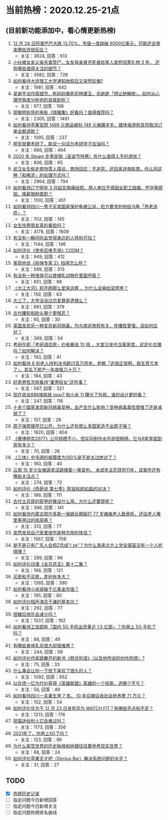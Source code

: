 # 当前热榜：2020.12.25-21点
## (目前新功能添加中，看心情更新热榜)
1. [12 月 24 日阿里巴巴大跌 13.70%，市值一度跌破 6000亿美元，可能还会带来哪些连锁反应？](https://www.zhihu.com/question/436392137)
    * 关注：3624, 回答：613
2. [小伙被女友父亲杀害焚尸，女友母亲冒充死者给家人发短信寄礼物 3 年， 还有哪些值得关注的细节？](https://www.zhihu.com/question/436256955)
    * 关注：3582, 回答：726
3. [如何看待大连理工大学通知放假后又突然反悔?](https://www.zhihu.com/question/436318253)
    * 关注：1981, 回答：642
4. [吴谢宇谈作案细节，称妈妈像死前林黛玉，杀她是「想让她解脱」，如何从心理学角度分析他的自我剖析？](https://www.zhihu.com/question/436433018)
    * 关注：977, 回答：198
5. [郭敬明执导的电影《晴雅集》好看吗？值得推荐吗？](https://www.zhihu.com/question/392104269)
    * 关注：2305, 回答：1491
6. [如何看待苹果官网 1499 元商品被标 149 元被薅羊毛，媒体报道称其将取消订单全额退款？](https://www.zhihu.com/question/436286666)
    * 关注：1095, 回答：237
7. [明天就要考研了，能说一句话为考研学子加油吗？](https://www.zhihu.com/question/436404783)
    * 关注：666, 回答：464
8. [2020 年 Steam 冬季促销（圣诞节特惠）有什么值得入手的游戏？](https://www.zhihu.com/question/436088639)
    * 关注：806, 回答：65
9. [武汉女生偷走商场雪人摆设，商场回应：不追究，还回来送电影票。你认同这种「和稀泥」的处理方式吗？](https://www.zhihu.com/question/436275257)
    * 关注：2964, 回答：794
10. [如何看待辽宁明年 3 月起实施痛经假，用人单位不得因女职工结婚、怀孕等原因，降薪限制晋职？](https://www.zhihu.com/question/436346279)
    * 关注：1100, 回答：451
11. [如何看待四川一男子买卖国家保护龟被公诉，检方要求判他给乌龟「养老送终」？](https://www.zhihu.com/question/436386068)
    * 关注：702, 回答：145
12. [女生找男朋友真的看脸吗？](https://www.zhihu.com/question/33267701)
    * 关注：4178, 回答：1609
13. [有没有一瞬间你会觉得身边的人特别可怕？](https://www.zhihu.com/question/434274850)
    * 关注：1144, 回答：146
14. [如何评价《使命召唤手游》CODM？](https://www.zhihu.com/question/305656482)
    * 关注：949, 回答：412
15. [客观地说《拆弹专家 2》拍得怎么样？](https://www.zhihu.com/question/392096222)
    * 关注：589, 回答：313
16. [有没有一种液体可以使哺乳动物在里面呼吸？](https://www.zhihu.com/question/26070535)
    * 关注：651, 回答：98
17. [《大江大河》程开颜那么爱宋运辉 ，为什么会输给梁思申？](https://www.zhihu.com/question/378183968)
    * 关注：159, 回答：63
18. [大三了，大学没谈过恋爱算是遗憾么？](https://www.zhihu.com/question/434271561)
    * 关注：681, 回答：379
19. [古代腰斩和砍头哪个更残忍？](https://www.zhihu.com/question/435932300)
    * 关注：65, 回答：30
20. [英国发现另一种变异新冠病毒，均与南非旅程有关，传播性更强，该如何应对？](https://www.zhihu.com/question/436238229)
    * 关注：369, 回答：54
21. [考研在即「考研酒店房」价格暴涨 10 倍 ，大堂沙发也当客房卖，这定价合理吗？如何解决？](https://www.zhihu.com/question/436424007)
    * 关注：193, 回答：41
22. [如何看待 6 旬老人持判决书跪讨百万债务，老赖「这很正常啊，我生意亏本了」，其名下房产一年收租几十万？](https://www.zhihu.com/question/436114667)
    * 关注：194, 回答：43
23. [好奇男性怎样看待“重男轻女”这件事？](https://www.zhihu.com/question/434382708)
    * 关注：567, 回答：321
24. [现在骁龙888旗舰就 iqoo7 和小米 11 曝光了外观，谁的设计更好看？](https://www.zhihu.com/question/435895670)
    * 关注：247, 回答：116
25. [十余个国家发现新冠病毒变种，会产生什么影响？变种病毒毒性增强了还是减弱了？](https://www.zhihu.com/question/436389138)
    * 关注：157, 回答：28
26. [原子弹原理早已公开，为什么还有那么多国家造不出原子弹？](https://www.zhihu.com/question/435554563)
    * 关注：1820, 回答：604
27. [《赛博朋克2077》公司规模不小，但实际制作水平却很粗糙，它与R星差距到底有多少？](https://www.zhihu.com/question/436307893)
    * 关注：70, 回答：26
28. [《三体》中韦德的威慑度为100%是不是太过绝对了？](https://www.zhihu.com/question/435944781)
    * 关注：160, 回答：40
29. [云南 15 岁少女被逼卖淫跳楼案一审宣判， 未成年主犯获刑11年，该案件还有哪些关注点？](https://www.zhihu.com/question/436432810)
    * 关注：274, 回答：72
30. [如何评价《奇葩说 第七季》陈铭和颜如晶的对决？](https://www.zhihu.com/question/436350270)
    * 关注：166, 回答：111
31. [古代士兵穿的盔甲好像没什么用，为什么还要穿呢？](https://www.zhihu.com/question/385814734)
    * 关注：396, 回答：141
32. [如何看待内蒙古鄂尔多斯一保姆长期殴打 77 岁瘫痪老人致骨折，还往老人嘴里塞用过的纸尿裤？](https://www.zhihu.com/question/436276832)
    * 关注：313, 回答：77
33. [突然发现自己家里很穷是种怎样的体验？](https://www.zhihu.com/question/325864780)
    * 关注：1567, 回答：708
34. [是不是只有广东人会把Z念成“i ze”？为什么我来北方上学全寝室没有一个人听得懂？](https://www.zhihu.com/question/433811457)
    * 关注：289, 回答：96
35. [如何评价动漫《全员恶玉》第十二集？](https://www.zhihu.com/question/436344776)
    * 关注：168, 回答：121
36. [买房和不买房，差别有多大？](https://www.zhihu.com/question/425084039)
    * 关注：1365, 回答：390
37. [如何看待小米突破千亿美金市值？](https://www.zhihu.com/question/436112095)
    * 关注：195, 回答：80
38. [如何评价相声演员于谦的基本功？](https://www.zhihu.com/question/322068221)
    * 关注：292, 回答：77
39. [控糖后快乐会减少吗？](https://www.zhihu.com/question/435990478)
    * 关注：1537, 回答：192
40. [如何看待工信部称「国内 5G 手机出货量近 1.5 亿部」？你用上 5G 手机了吗？](https://www.zhihu.com/question/436342690)
    * 关注：86, 回答：49
41. [有哪些身体乳风很大却很难用？](https://www.zhihu.com/question/428594112)
    * 关注：244, 回答：59
42. [如何评价作家跳舞开的新书《稳住别浪》（以及他所说的创作热情）?](https://www.zhihu.com/question/436419185)
    * 关注：75, 回答：33
43. [什么事会让你一下放下喜欢了很久的人？](https://www.zhihu.com/question/433675698)
    * 关注：1092, 回答：652
44. [以负债一亿为代价获得《英雄联盟》英雄的一个技能，选哪个不亏？](https://www.zhihu.com/question/435041190)
    * 关注：56, 回答：49
45. [如何看待四川一夫妻生育 7 孩， 10 年后被征收社会抚养费 71 万元？](https://www.zhihu.com/question/436245388)
    * 关注：102, 回答：54
46. [如何评价华为于 12 月 23 日发布华为 WATCH FIT？有哪些亮点和不足？](https://www.zhihu.com/question/435962948)
    * 关注：1213, 回答：176
47. [把猫送给别人它会难过吗？](https://www.zhihu.com/question/421510063)
    * 关注：1173, 回答：356
48. [2021年了，你用上5G了吗？](https://www.zhihu.com/question/435973102)
    * 关注：123, 回答：96
49. [为什么架空世界的历史脉络和地理往往要参考现实世界？](https://www.zhihu.com/question/436249336)
    * 关注：68, 回答：24
50. [如何评价苹果天才吧（Genius Bar）解决系统问题的水平？](https://www.zhihu.com/question/386025887)
    * 关注：31, 回答：27
## TODO
* [x] [热榜历史记录](hot_history/AllHot.md)
* [ ] 指定问题今日新增回答
* [ ] 指定问题今日新增关注
* [ ] 指定问题热榜排名曲线
